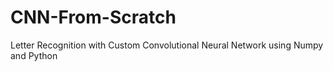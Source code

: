 # CNN-From-Scratch
Letter Recognition with Custom Convolutional Neural Network using Numpy and Python
